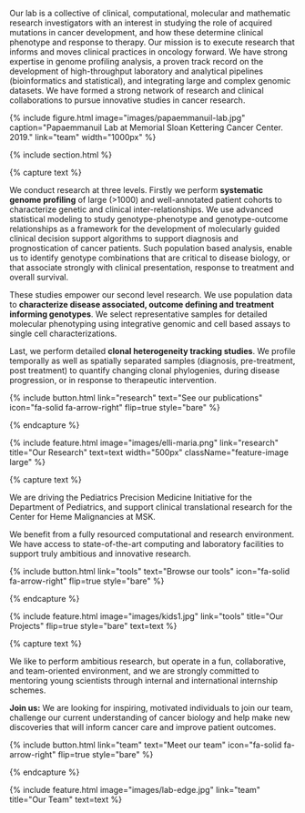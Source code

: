 ---
---

<!-- # The Elli Papaemmanuil Lab -->

Our lab is a collective of clinical, computational, molecular and mathematic research investigators with an interest in studying the role of acquired mutations in cancer development, and how these determine clinical phenotype and response to therapy. Our mission is to execute research that informs and moves clinical practices in oncology forward. We have strong expertise in genome profiling analysis, a proven track record on the development of high-throughput laboratory and analytical pipelines (bioinformatics and statistical), and integrating large and complex genomic datasets. We have formed a strong network of research and clinical collaborations to pursue innovative studies in cancer research.

{%
  include figure.html
  image="images/papaemmanuil-lab.jpg"
  caption="Papaemmanuil Lab at Memorial Sloan Kettering Cancer Center. 2019."
  link="team"
  width="1000px"
%}

{% include section.html %}

{% capture text %}

We conduct research at three levels. Firstly we perform **systematic genome profiling** of large (>1000) and well-annotated patient cohorts to characterize genetic and clinical inter-relationships. We use advanced statistical modeling to study genotype-phenotype and genotype-outcome relationships as a framework for the development of molecularly guided clinical decision support algorithms to support diagnosis and prognostication of cancer patients. Such population based analysis, enable us to identify genotype combinations that are critical to disease biology, or that associate strongly with clinical presentation, response to treatment and overall survival.

These studies empower our second level research. We use population data to **characterize disease associated, outcome defining and treatment informing genotypes**. We select representative samples for detailed molecular phenotyping using integrative genomic and cell based assays to single cell characterizations.

Last, we perform detailed **clonal heterogeneity tracking studies**. We profile temporally as well as spatially separated samples (diagnosis, pre-treatment, post treatment) to quantify changing clonal phylogenies, during disease progression, or in response to therapeutic intervention.

{%
  include button.html
  link="research"
  text="See our publications"
  icon="fa-solid fa-arrow-right"
  flip=true
  style="bare"
%}

{% endcapture %}

{%
  include feature.html
  image="images/elli-maria.png"
  link="research"
  title="Our Research"
  text=text
  width="500px"
  className="feature-image large"
%}

{% capture text %}

We are driving the Pediatrics Precision Medicine Initiative for the Department of Pediatrics, and support clinical translational research for the Center for Heme Malignancies at MSK.

We benefit from a fully resourced computational and research environment. We have access to state-of-the-art computing and laboratory facilities to support truly ambitious and innovative research.

{%
  include button.html
  link="tools"
  text="Browse our tools"
  icon="fa-solid fa-arrow-right"
  flip=true
  style="bare"
%}

{% endcapture %}

{%
  include feature.html
  image="images/kids1.jpg"
  link="tools"
  title="Our Projects"
  flip=true
  style="bare"
  text=text
%}

{% capture text %}

We like to perform ambitious research, but operate in a fun, collaborative, and team-oriented environment, and we are strongly committed to mentoring young scientists through internal and international internship schemes.

**Join us:** We are looking for inspiring, motivated individuals to join our team, challenge our current understanding of cancer biology and help make new discoveries that will inform cancer care and improve patient outcomes.


{%
  include button.html
  link="team"
  text="Meet our team"
  icon="fa-solid fa-arrow-right"
  flip=true
  style="bare"
%}

{% endcapture %}

{%
  include feature.html
  image="images/lab-edge.jpg"
  link="team"
  title="Our Team"
  text=text
%}
